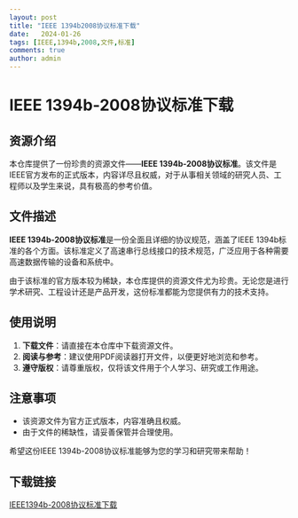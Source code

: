 ```yaml
---
layout: post
title: "IEEE 1394b2008协议标准下载"
date:   2024-01-26
tags: [IEEE,1394b,2008,文件,标准]
comments: true
author: admin
---
```

# IEEE 1394b-2008协议标准下载

## 资源介绍

本仓库提供了一份珍贵的资源文件——**IEEE 1394b-2008协议标准**。该文件是IEEE官方发布的正式版本，内容详尽且权威，对于从事相关领域的研究人员、工程师以及学生来说，具有极高的参考价值。

## 文件描述

**IEEE 1394b-2008协议标准**是一份全面且详细的协议规范，涵盖了IEEE 1394b标准的各个方面。该标准定义了高速串行总线接口的技术规范，广泛应用于各种需要高速数据传输的设备和系统中。

由于该标准的官方版本较为稀缺，本仓库提供的资源文件尤为珍贵。无论您是进行学术研究、工程设计还是产品开发，这份标准都能为您提供有力的技术支持。

## 使用说明

1. **下载文件**：请直接在本仓库中下载资源文件。
2. **阅读与参考**：建议使用PDF阅读器打开文件，以便更好地浏览和参考。
3. **遵守版权**：请尊重版权，仅将该文件用于个人学习、研究或工作用途。

## 注意事项

- 该资源文件为官方正式版本，内容准确且权威。
- 由于文件的稀缺性，请妥善保管并合理使用。

希望这份IEEE 1394b-2008协议标准能够为您的学习和研究带来帮助！

## 下载链接

[IEEE1394b-2008协议标准下载](https://pan.quark.cn/s/1859ca8ea256)
